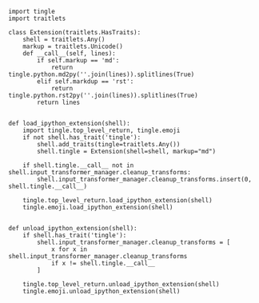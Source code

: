     import tingle
    import traitlets

    class Extension(traitlets.HasTraits):
        shell = traitlets.Any()
        markup = traitlets.Unicode()
        def __call__(self, lines):
            if self.markup == 'md':
                return tingle.python.md2py(''.join(lines)).splitlines(True)
            elif self.markdup == 'rst':
                return tingle.python.rst2py(''.join(lines)).splitlines(True)
            return lines


    def load_ipython_extension(shell):
        import tingle.top_level_return, tingle.emoji
        if not shell.has_trait('tingle'):
            shell.add_traits(tingle=traitlets.Any())
            shell.tingle = Extension(shell=shell, markup="md")

        if shell.tingle.__call__ not in shell.input_transformer_manager.cleanup_transforms:
            shell.input_transformer_manager.cleanup_transforms.insert(0, shell.tingle.__call__)

        tingle.top_level_return.load_ipython_extension(shell)
        tingle.emoji.load_ipython_extension(shell)        


    def unload_ipython_extension(shell):
        if shell.has_trait('tingle'):
            shell.input_transformer_manager.cleanup_transforms = [
                x for x in shell.input_transformer_manager.cleanup_transforms
                if x != shell.tingle.__call__
            ]

        tingle.top_level_return.unload_ipython_extension(shell)
        tingle.emoji.unload_ipython_extension(shell)            